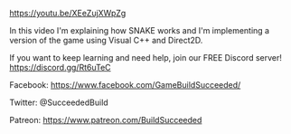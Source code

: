 https://youtu.be/XEeZujXWpZg

In this video I'm explaining how SNAKE works and I'm implementing a version of the game using Visual C++ and Direct2D.

If you want to keep learning and need help, join our FREE Discord server! https://discord.gg/Rt6uTeC


Facebook: https://www.facebook.com/GameBuildSucceeded/

Twitter: @SucceededBuild

Patreon: https://www.patreon.com/BuildSucceeded

